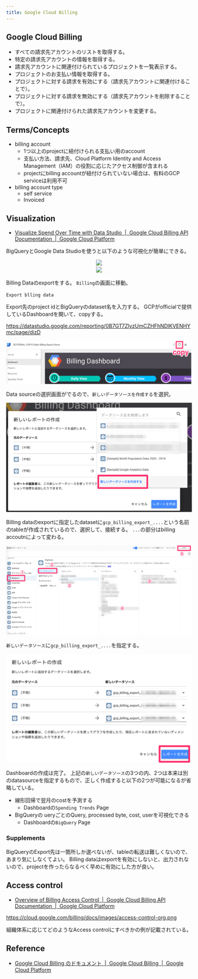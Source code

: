 ```yaml
---
title: Google Cloud Billing
---
```


## Google Cloud Billing

* すべての請求先アカウントのリストを取得する。
* 特定の請求先アカウントの情報を取得する。
* 請求先アカウントに関連付けられているプロジェクトを一覧表示する。
* プロジェクトのお支払い情報を取得する。
* プロジェクトに対する請求を有効にする（請求先アカウントに関連付けることで）。
* プロジェクトに対する請求を無効にする（請求先アカウントを削除することで）。
* プロジェクトに関連付けられた請求先アカウントを変更する。


## Terms/Concepts
* billing account
    * 1つ以上のprojectに紐付けられる支払い用のaccount
    * 支払い方法、請求先、Cloud Platform Identity and Access Management（IAM）の役割に応じたアクセス制御が含まれる
    * projectにbilling accountが紐付けられていない場合は、有料のGCP serviceは利用不可
* billing account type
    * self service
    * Invoiced

## Visualization
* [Visualize Spend Over Time with Data Studio  |  Google Cloud Billing API Documentation  |  Google Cloud Platform](https://cloud.google.com/billing/docs/how-to/visualize-data)

BigQueryとGoogle Data Studioを使うと以下のような可視化が簡単にできる。

<div style="text-align: center">
    <img src="https://cloud.google.com/billing/docs/images/visual-dash-2.png">
</div>

<div style="text-align: center">
    <img src="https://cloud.google.com/billing/docs/images/visual-resource.png">
</div>

Billing Dataのexportをする。
`Billing`の画面に移動。

`Export blling data`

Export先のproject idとBigQueryのdataset名を入力する。
GCPがofficialで提供しているDashboardを開いて、copyする。

https://datastudio.google.com/reporting/0B7GT7ZlyzUmCZHFhNDlKVENHYmc/page/dizD

<div style="text-align: center">
    <img src="image/gcp_billing_account_export_billing_03.png">
</div>

Data sourceの選択画面がでるので、`新しいデータソースを作成する`を選択。

<div style="text-align: center">
    <img src="image/gcp_billing_account_export_billing_04.png">
</div>

Billing dataのexportに指定したdatasetに`gcp_billing_export_....`という名前のtableが作成されているので、選択して、接続する。
`...`の部分はbilling accoutnによって変わる。

<div style="text-align: center">
    <img src="image/gcp_billing_account_export_billing_05.png">
</div>

`新しいデータソース`に`gcp_billing_export_....`を指定する。

<div style="text-align: center">
    <img src="image/gcp_billing_account_export_billing_06.png">
</div>

Dashboardの作成は完了。
上記の`新しいデータソース`の3つの内、2つは本来は別のdatasourceを指定するもので、正しく作成すると以下の2つが可能になるが省略している。

* 線形回帰で翌月のcostを予測する
    * Dashboardの`Spending Trends` Page
* BigQueryの ueryごとのQuery, processed byte, cost, userを可視化できる
    * Dashboardの`BigQuery` Page

### Supplements
BigQueryのExport先は一箇所しか選べないが、tableの転送は難しくないので、あまり気にしなくてよい。
Billing dataはexportを有効にしないと、出力されないので、projectを作ったらなるべく早めに有効にした方が良い。

## Access control
* [Overview of Billing Access Control  |  Google Cloud Billing API Documentation  |  Google Cloud Platform](https://cloud.google.com/billing/docs/how-to/billing-access)

https://cloud.google.com/billing/docs/images/access-control-org.png

組織体系に応じてどのようなAccess controlにすべきかの例が記載されている。


## Reference
* [Google Cloud Billing のドキュメント  |  Google Cloud Billing  |  Google Cloud Platform](https://cloud.google.com/billing/docs/?hl=ja)
